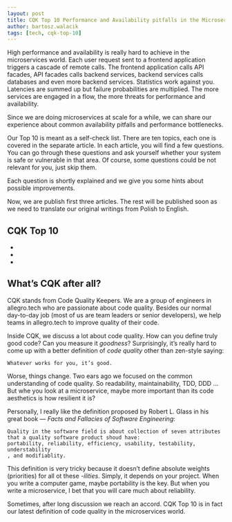 ```yaml
---
layout: post
title: CQK Top 10 Performance and Availability pitfalls in the Microservices Architecture
author: bartosz.walacik
tags: [tech, cqk-top-10]
---
```


High performance and availability is really hard to achieve
in the microservices world.
Each user request sent to a frontend application triggers a cascade
of remote calls.
The frontend application calls API facades, API facades calls backend services,
backend services calls databases and even more backend services.
Statistics work against you. Latencies are summed up but failure probabilities are multiplied.
The more services are engaged in a flow, the more threats for performance and availability.

Since we are doing microservices at scale for a while, we can share
our experience about common availability pitfalls and performance bottlenecks.

Our Top 10 is meant as a self-check list.
There are ten topics, each one is covered in the separate article. 
In each article, you will find a few questions. 
You can go through these questions and ask yourself whether your system is safe or vulnerable
in that area. Of course, some questions could be not relevant for you, just skip them.

Each question is shortly explained and we give you some hints about possible improvements.

Now, we are publish first three articles. The rest will be published soon as we need to
translate our original writings from Polish to English.

## CQK Top 10
 
 *
 *
 *


## What’s CQK after all?

CQK stands from Code Quality Keepers.
We are a group of engineers in allegro.tech who are passionate about code quality.
Besides our normal day-to-day job (most of us are team leaders or senior developers),
we help teams in allegro.tech to improve quality of their code. 

Inside CQK, we discuss a lot about code quality. 
How can you define truly good code? Can you measure it *goodness*?
Surprisingly, it’s really hard to come up with a better definition 
of *code quality* other than zen-style saying:

    Whatever works for you, it’s good.
    
Worse, things change. Two ears ago we focused on 
the common understanding of code quality.
So readability, maintainability, TDD, DDD ...
But whe you look at a microservice,
maybe more important than its code aesthetics is how resilient it is?  

Personally, I really like the definition proposed by Robert L. Glass
in his great book &mdash; *Facts and Fallacies of Software Engineering*:

    Quality in the software field is about collection of seven attributes
    that a quality software product shoud have:
    portability, reliability, efficiency, usability, testability, understability
    , and modifiablity.
    
This definition is very tricky because it doesn’t define absolute weights (priorities)
for all ot these *-ilities*. Simply, it depends on your project.
When you write a computer game, maybe portability is the key.
But when you write a microservice,
I bet that you will care much about reliability.

Sometimes, after long discussion we reach an accord.
CQK Top 10 is in fact our latest definition of code quality in the microservices world.    
